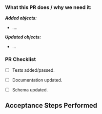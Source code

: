 ### What this PR does / why we need it:
***Added objects:***

- ....

***Updated objects:***

- ...

### PR Checklist

- [ ] Tests added/passed.
- [ ]  Documentation updated.
- [ ]  Schema updated.


## Acceptance Steps Performed

```

```

